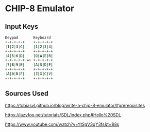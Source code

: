 # CHIP-8 Emulator

## Input Keys
```bash
Keypad       Keyboard
+-+-+-+-+    +-+-+-+-+
|1|2|3|C|    |1|2|3|4|
+-+-+-+-+    +-+-+-+-+
|4|5|6|D|    |Q|W|E|R|
+-+-+-+-+ => +-+-+-+-+
|7|8|9|E|    |A|S|D|F|
+-+-+-+-+    +-+-+-+-+
|A|0|B|F|    |Z|X|C|V|
+-+-+-+-+    +-+-+-+-+
```

## Sources Used

https://tobiasvl.github.io/blog/write-a-chip-8-emulator/#prerequisites

https://lazyfoo.net/tutorials/SDL/index.php#Hello%20SDL

https://www.youtube.com/watch?v=YtSgV3gY3fs&t=88s
